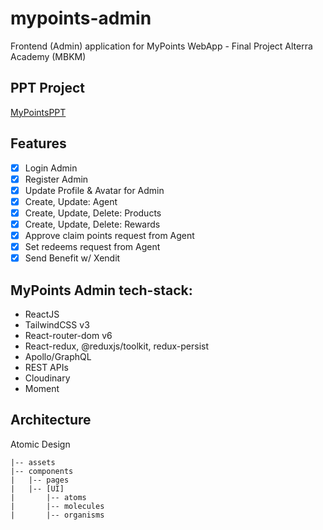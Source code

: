 # mypoints-admin

Frontend (Admin) application for MyPoints WebApp - Final Project Alterra Academy (MBKM)

## PPT Project

[MyPointsPPT](https://docs.google.com/presentation/d/1CknmZ4wCH17ST1ViROIu_vEyyxy4VZTl32VclzEOhjM/edit?usp=sharing)

## Features

- [x] Login Admin
- [x] Register Admin
- [x] Update Profile & Avatar for Admin
- [x] Create, Update: Agent
- [x] Create, Update, Delete: Products
- [x] Create, Update, Delete: Rewards
- [x] Approve claim points request from Agent
- [x] Set redeems request from Agent
- [x] Send Benefit w/ Xendit

## MyPoints Admin tech-stack:

- ReactJS
- TailwindCSS v3
- React-router-dom v6
- React-redux, @reduxjs/toolkit, redux-persist
- Apollo/GraphQL
- REST APIs
- Cloudinary
- Moment

## Architecture

Atomic Design

```
|-- assets
|-- components
|   |-- pages
|   |-- [UI]
|       |-- atoms
|       |-- molecules
|       |-- organisms
```
